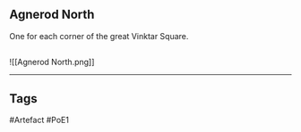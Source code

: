 ## Agnerod North
One for each corner of the great Vinktar Square.
##
![[Agnerod North.png]]

---
## Tags
#Artefact
#PoE1